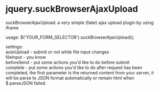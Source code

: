 jquery.suckBrowserAjaxUpload  
============================  
  
suckBrowserAjaxUpload: a very simple (fake) ajax upload plugin by using iframe  
  
usage: $('YOUR_FORM_SELECTOR').suckBrowserAjaxUpload();  
  
settings:  
    autoUpload - submit or not while file input changes  
    fileInput - you know  
    beforeSend - put some actions you'd like to do before submit  
    complete - put some actions you'd like to do after request has been completed, the first parameter is the returned content from your server, it will be parse to JSON format automatically or remain html when $.parseJSON failed.  
